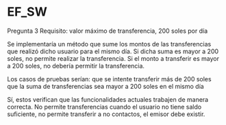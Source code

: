 # EF_SW


Pregunta 3
Requisito: valor máximo de transferencia, 200 soles por día

Se implementaría un método que sume los montos de las transferencias que realizó dicho usuario para el mismo día. Si dicha suma es mayor a 200 soles, no permite realizar la transferencia. Si el monto a transferir es mayor a 200 soles, no debería permitir la transferencia. 

Los casos de pruebas serían:
que se intente transferir más de 200 soles
que la suma de transferencias sea mayor a 200 soles en el mismo día

Sí, estos verifican que las funcionalidades actuales trabajen de manera correcta. No permite transferencias cuando el usuario no tiene saldo suficiente, no permite transferir a no contactos, el emisor debe existir. 
